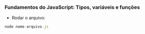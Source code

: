### Fundamentos do JavaScript: Tipos, variáveis e funções

- Rodar o arquivo:
```js
node nome-arquivo.js
```

